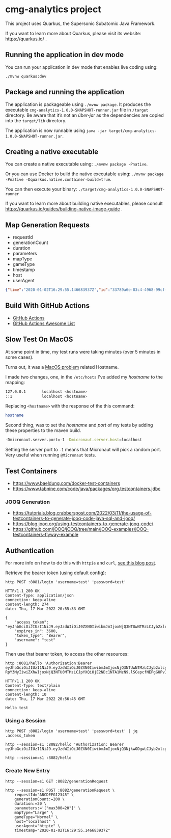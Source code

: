 # cmg-analytics project

This project uses Quarkus, the Supersonic Subatomic Java Framework.

If you want to learn more about Quarkus, please visit its website: https://quarkus.io/ .

## Running the application in dev mode

You can run your application in dev mode that enables live coding using:
```
./mvnw quarkus:dev
```

## Package and running the application

The application is packageable using `./mvnw package`.
It produces the executable `cmg-analytics-1.0.0-SNAPSHOT-runner.jar` file in `/target` directory.
Be aware that it’s not an _über-jar_ as the dependencies are copied into the `target/lib` directory.

The application is now runnable using `java -jar target/cmg-analytics-1.0.0-SNAPSHOT-runner.jar`.

## Creating a native executable

You can create a native executable using: `./mvnw package -Pnative`.

Or you can use Docker to build the native executable using: `./mvnw package -Pnative -Dquarkus.native.container-build=true`.

You can then execute your binary: `./target/cmg-analytics-1.0.0-SNAPSHOT-runner`

If you want to learn more about building native executables, please consult https://quarkus.io/guides/building-native-image-guide .

## Map Generation Requests

* requestId
* generationCount
* duration
* parameters
* mapType
* gameType
* timestamp
* host
* userAgent 

```json
{"time":"2020-01-02T16:29:55.146683937Z","id":"33789a6e-83c4-4968-99cf-7d03164c5701","remote_ip":"80.127.235.6","host":"catan-map-generator.herokuapp.com","method":"GET","uri":"/api/map/code","user_agent":"Mozilla/5.0 (Macintosh; Intel Mac OS X 10.15; rv:71.0) Gecko/20100101 Firefox/71.0","status":200,"error":"","latency":227652659,"latency_human":"227.652659ms","bytes_in":0,"bytes_out":73}
```

## Build With GitHub Actions

* [GitHub Actions](https://github.com/features/actions)
* [GitHub Actions Awesome List](https://github.com/sdras/awesome-actions)

## Slow Test On MacOS

At some point in time, my test runs were taking minutes (over 5 minutes in some cases).

Turns out, it was a [MacOS problem](https://docs.micronaut.io/latest/guide/index.html#_it_is_taking_much_longer_to_start_my_application_than_it_should_macos) related Hostname.

I made two changes, one, in the `/etc/hosts` I've added my *hostname* to the mapping:

```bash
127.0.0.1       localhost <hostname>
::1             localhost <hostname>
```

Replacing `<hostname>` with the response of the this command:

```bash
hostname
```

Second thing, was to set the *hostname* and *port* of my tests by adding these properties to the maven build.

```bash
-Dmicronaut.server.port=-1 -Dmicronaut.server.host=localhost
```

Setting the server port to `-1` means that Micronaut will pick a random port.
Very useful when running `@Micronaut` tests.

## Test Containers


* https://www.baeldung.com/docker-test-containers
* https://www.tabnine.com/code/java/packages/org.testcontainers.jdbc

### JOOQ Generation

* https://tutorials.blog.crabberspost.com/2022/03/11/the-usage-of-testcontainers-to-generate-jooq-code-java-sql-and-jooq/
* https://blog.jooq.org/using-testcontainers-to-generate-jooq-code/
* https://github.com/jOOQ/jOOQ/tree/main/jOOQ-examples/jOOQ-testcontainers-flyway-example

## Authentication

For more info on how to do this with `httpie` and `curl`, [see this blog post](https://www.ctl.io/developers/blog/post/curl-vs-httpie-http-apis).

Retrieve the bearer token (using default config):

```shell
http POST :8081/login 'username=test' 'password=test'
```

```shell
HTTP/1.1 200 OK
Content-Type: application/json
connection: keep-alive
content-length: 274
date: Thu, 17 Mar 2022 20:55:33 GMT

{
    "access_token": "eyJhbGciOiJIUzI1NiJ9.eyJzdWIiOiJ0ZXN0IiwibmJmIjoxNjQ3NTUwNTMzLCJyb2xlcyI6W10sImlzcyI6ImNtZy1hbmFseXRpY3MyIiwiZXhwIjoxNjQ3NTU0MTMzLCJpYXQiOjE2NDc1NTA1MzN9.lSCepcfNEPgGUPvJp2gd5kozTaZo3g0bInJNUBDeOZg",
    "expires_in": 3600,
    "token_type": "Bearer",
    "username": "test"
}
```

Then use that bearer token, to access the other resources:

```shell
http :8081/hello 'Authorization:Bearer eyJhbGciOiJIUzI1NiJ9.eyJzdWIiOiJ0ZXN0IiwibmJmIjoxNjQ3NTUwNTMzLCJyb2xlcyI6W10sImlzcyI6ImNtZy1hbmFseX
RpY3MyIiwiZXhwIjoxNjQ3NTU0MTMzLCJpYXQiOjE2NDc1NTA1MzN9.lSCepcfNEPgGUPvJp2gd5kozTaZo3g0bInJNUBDeOZg'
```

```shell
HTTP/1.1 200 OK
Content-Type: text/plain
connection: keep-alive
content-length: 10
date: Thu, 17 Mar 2022 20:56:45 GMT

Hello test
```

### Using a Session

```shell
http POST :8082/login 'username=test' 'password=test' | jq .access_token
```

```shell
http --session=s1 :8082/hello 'Authorization: Bearer eyJhbGciOiJIUzI1NiJ9.eyJzdWIiOiJ0ZXN0IiwibmJmIjoxNjQ3NjkwODgwLCJyb2xlcyI6W10sImlzcyI6ImNtZy1hbmFseXRpY3MyIiwiZXhwIjoxNjQ3Njk0NDgwLCJpYXQiOjE2NDc2OTA4ODB9.9sVBnkA7TZpbjxs4sIHw8uYd5I64PkmCNBr12zTG0J8'
```

```shell
http --session=s1 :8082/hello
```

### Create New Entry

```shell
http --session=s1 GET :8082/generationRequest
```

```shell
http --session=s1 POST :8082/generationRequest \
    requestId="ABCDEFG12345" \
    generationCount:=200 \
    duration:=20 \
    parameters:='["max300=20"]' \
    mapType="Large" \
    gameType="Normal" \
    host="localhost" \
    userAgent="httpie" \
    timestamp="2020-01-02T16:29:55.146683937Z"
```